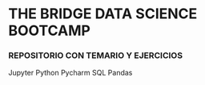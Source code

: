 # THE BRIDGE DATA SCIENCE BOOTCAMP
### REPOSITORIO CON TEMARIO Y EJERCICIOS 
Jupyter
Python
Pycharm
SQL
Pandas
